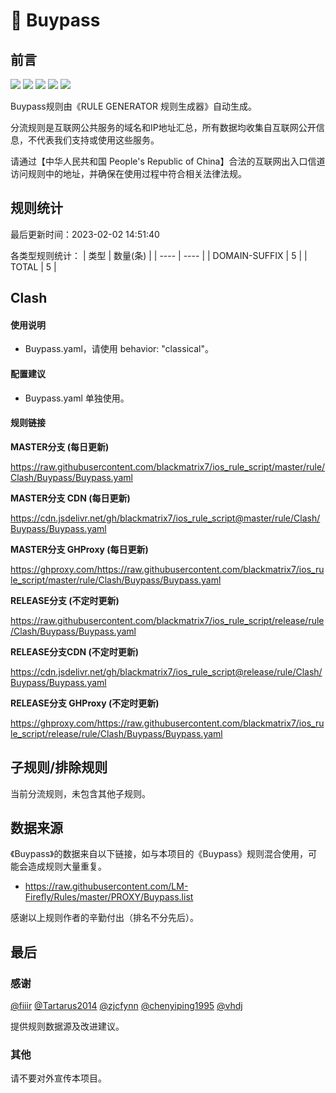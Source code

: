 # 🧸 Buypass

## 前言

![](https://shields.io/badge/-移除重复规则-ff69b4) ![](https://shields.io/badge/-DOMAIN与DOMAIN--SUFFIX合并-green) ![](https://shields.io/badge/-DOMAIN--SUFFIX间合并-critical) ![](https://shields.io/badge/-DOMAIN--SUFFIX与DOMAIN--KEYWORD合并-blue) ![](https://shields.io/badge/-IP--CIDR(6)合并-blueviolet) 

Buypass规则由《RULE GENERATOR 规则生成器》自动生成。

分流规则是互联网公共服务的域名和IP地址汇总，所有数据均收集自互联网公开信息，不代表我们支持或使用这些服务。

请通过【中华人民共和国 People's Republic of China】合法的互联网出入口信道访问规则中的地址，并确保在使用过程中符合相关法律法规。

## 规则统计

最后更新时间：2023-02-02 14:51:40

各类型规则统计：
| 类型 | 数量(条)  | 
| ---- | ----  |
| DOMAIN-SUFFIX | 5  | 
| TOTAL | 5  | 


## Clash 

#### 使用说明
- Buypass.yaml，请使用 behavior: "classical"。

#### 配置建议
- Buypass.yaml 单独使用。

#### 规则链接
**MASTER分支 (每日更新)**

https://raw.githubusercontent.com/blackmatrix7/ios_rule_script/master/rule/Clash/Buypass/Buypass.yaml

**MASTER分支 CDN (每日更新)**

https://cdn.jsdelivr.net/gh/blackmatrix7/ios_rule_script@master/rule/Clash/Buypass/Buypass.yaml

**MASTER分支 GHProxy (每日更新)**

https://ghproxy.com/https://raw.githubusercontent.com/blackmatrix7/ios_rule_script/master/rule/Clash/Buypass/Buypass.yaml

**RELEASE分支 (不定时更新)**

https://raw.githubusercontent.com/blackmatrix7/ios_rule_script/release/rule/Clash/Buypass/Buypass.yaml

**RELEASE分支CDN (不定时更新)**

https://cdn.jsdelivr.net/gh/blackmatrix7/ios_rule_script@release/rule/Clash/Buypass/Buypass.yaml

**RELEASE分支 GHProxy (不定时更新)**

https://ghproxy.com/https://raw.githubusercontent.com/blackmatrix7/ios_rule_script/release/rule/Clash/Buypass/Buypass.yaml

## 子规则/排除规则


当前分流规则，未包含其他子规则。

## 数据来源

《Buypass》的数据来自以下链接，如与本项目的《Buypass》规则混合使用，可能会造成规则大量重复。

- https://raw.githubusercontent.com/LM-Firefly/Rules/master/PROXY/Buypass.list


感谢以上规则作者的辛勤付出（排名不分先后）。

## 最后

### 感谢

[@fiiir](https://github.com/fiiir) [@Tartarus2014](https://github.com/Tartarus2014) [@zjcfynn](https://github.com/zjcfynn) [@chenyiping1995](https://github.com/chenyiping1995) [@vhdj](https://github.com/vhdj)

提供规则数据源及改进建议。

### 其他

请不要对外宣传本项目。